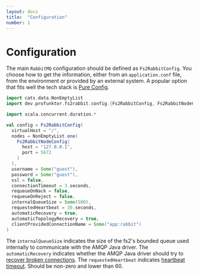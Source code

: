 ```yaml
---
layout: docs
title:  "Configuration"
number: 1
---
```


# Configuration

The main `RabbitMQ` configuration should be defined as `Fs2RabbitConfig`. You choose how to get the information, either from an `application.conf` file, from the environment or provided by an external system. A popular option that fits well the tech stack is [Pure Config](https://pureconfig.github.io/).

```scala mdoc:silent
import cats.data.NonEmptyList
import dev.profunktor.fs2rabbit.config.{Fs2RabbitConfig, Fs2RabbitNodeConfig}

import scala.concurrent.duration.*

val config = Fs2RabbitConfig(
  virtualHost = "/",
  nodes = NonEmptyList.one(
    Fs2RabbitNodeConfig(
      host = "127.0.0.1",
      port = 5672
    )
  ),
  username = Some("guest"),
  password = Some("guest"),
  ssl = false,
  connectionTimeout = 3.seconds,
  requeueOnNack = false,
  requeueOnReject = false,
  internalQueueSize = Some(500),
  requestedHeartbeat = 30.seconds,
  automaticRecovery = true,
  automaticTopologyRecovery = true,
  clientProvidedConnectionName = Some("app:rabbit")
)
```

The `internalQueueSize` indicates the size of the fs2's bounded queue used internally to communicate with the AMQP Java driver.
The `automaticRecovery` indicates whether the AMQP Java driver should try to [recover broken connections](https://www.rabbitmq.com/api-guide.html#recovery).
The `requestedHeartbeat` indicates [heartbeat timeout](https://www.rabbitmq.com/heartbeats.html#using-heartbeats-in-java). Should be non-zero and lower than 60.
